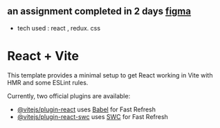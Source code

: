 
## an assignment completed in 2 days [figma](https://www.figma.com/design/iTDYXwGkZATD1cppJSpjAZ/Ecommerce-Assignment?node-id=0-1&node-type=canvas&t=oCHqwUakW4agbnWp-0)
- tech used : react , redux. css

# React + Vite
This template provides a minimal setup to get React working in Vite with HMR and some ESLint rules.

Currently, two official plugins are available:

- [@vitejs/plugin-react](https://github.com/vitejs/vite-plugin-react/blob/main/packages/plugin-react/README.md) uses [Babel](https://babeljs.io/) for Fast Refresh
- [@vitejs/plugin-react-swc](https://github.com/vitejs/vite-plugin-react-swc) uses [SWC](https://swc.rs/) for Fast Refresh
